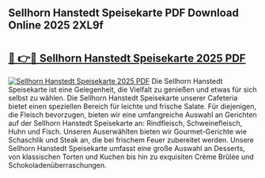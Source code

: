 ## Sellhorn Hanstedt Speisekarte PDF Download Online 2025 2XL9f

# <h2><a href="http://gcecad.nevu.top/?p=Sellhorn+Hanstedt+Speisekarte">🔗 👉🔴 Sellhorn Hanstedt Speisekarte 2025 PDF</a></h2>

[![Sellhorn Hanstedt Speisekarte 2025 PDF](https://i.imgur.com/dBaPXMq.png)](http://gcecad.nevu.top/?p=Sellhorn+Hanstedt+Speisekarte)
Die Sellhorn Hanstedt Speisekarte ist eine Gelegenheit, die Vielfalt zu genießen und etwas für sich selbst zu wählen. Die Sellhorn Hanstedt Speisekarte unserer Cafeteria bietet einen speziellen Bereich für leichte und frische Salate. Für diejenigen, die Fleisch bevorzugen, bieten wir eine umfangreiche Auswahl an Gerichten auf der Sellhorn Hanstedt Speisekarte an: Rindfleisch, Schweinefleisch, Huhn und Fisch. Unseren Auserwählten bieten wir Gourmet-Gerichte wie Schaschlik und Steak an, die bei frischem Feuer zubereitet werden. Unsere Sellhorn Hanstedt Speisekarte umfasst eine große Auswahl an Desserts, von klassischen Torten und Kuchen bis hin zu exquisiten Crème Brûlée und Schokoladenüberraschungen.
